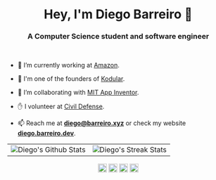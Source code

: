 <h1 align="center">Hey, I'm Diego Barreiro 👋</h1>
<h3 align="center">A Computer Science student and software engineer</h3>

&nbsp;

- 🔭 I’m currently working at [Amazon](https://amazon.jobs).

- 📃 I'm one of the founders of [Kodular](https://www.kodular.io).

- 👯 I’m collaborating with [MIT App Inventor](https://github.com/mit-cml/appinventor-sources).

- ✋ I volunteer at [Civil Defense](https://proteccioncivil.sdc.gal).

- 📫 Reach me at **diego@barreiro.xyz** or check my website **[diego.barreiro.dev](https://diego.barreiro.dev)**.

|   |   |
| - | - |
| ![Diego's Github Stats](https://github-readme-stats.vercel.app/api?username=barreeeiroo&show_icons=true&theme=gotham&count_private=true) | ![Diego's Streak Stats](https://github-readme-streak-stats.herokuapp.com/?user=barreeeiroo&theme=gotham) |

<p align="center">
<a href="https://linkedin.com/in/barreeeiroo" target="blank"><img align="center" src="https://cdn.jsdelivr.net/npm/simple-icons@3.0.1/icons/linkedin.svg" alt="barreeeiroo" height="20" width="20" /></a>
<a href="https://instagram.com/barreeeiroo" target="blank"><img align="center" src="https://cdn.jsdelivr.net/npm/simple-icons@3.0.1/icons/instagram.svg" alt="barreeeiroo" height="20" width="20" /></a>
<a href="https://fb.com/barreeeiroo" target="blank"><img align="center" src="https://cdn.jsdelivr.net/npm/simple-icons@3.0.1/icons/facebook.svg" alt="barreeeiroo" height="20" width="20" /></a>
<a href="https://twitter.com/barreeeiroo" target="blank"><img align="center" src="https://cdn.jsdelivr.net/npm/simple-icons@3.0.1/icons/twitter.svg" alt="barreeeiroo" height="20" width="20" /></a>
</p>
